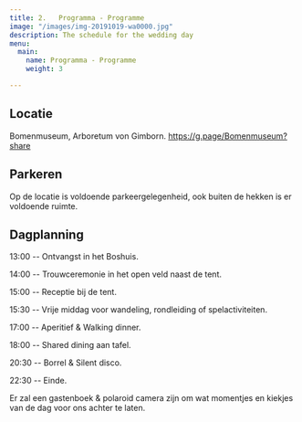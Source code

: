 ```yaml
---
title: 2.   Programma - Programme
image: "/images/img-20191019-wa0000.jpg"
description: The schedule for the wedding day
menu:
  main:
    name: Programma - Programme
    weight: 3

---
```

## Locatie

Bomenmuseum, Arboretum von Gimborn.
https://g.page/Bomenmuseum?share

## Parkeren

Op de locatie is voldoende parkeergelegenheid, ook buiten de hekken is er voldoende ruimte.

## Dagplanning

13:00   -- Ontvangst in het Boshuis.

14:00   -- Trouwceremonie in het open veld naast de tent.

15:00   -- Receptie bij de tent.

15:30   -- Vrije middag voor wandeling, rondleiding of spelactiviteiten.

17:00   -- Aperitief & Walking dinner.

18:00   -- Shared dining aan tafel.

20:30   -- Borrel & Silent disco.

22:30   -- Einde.


Er zal een gastenboek & polaroid camera zijn om wat momentjes en kiekjes van de dag voor ons achter te laten.